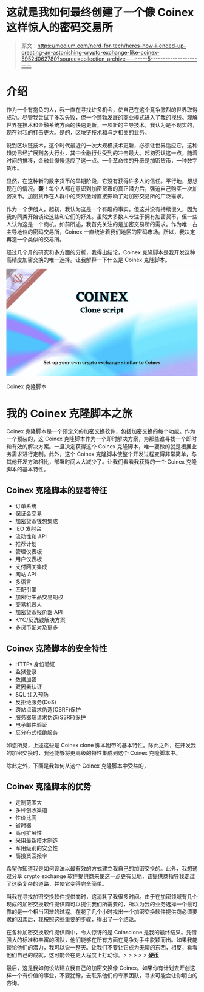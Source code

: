 # 这就是我如何最终创建了一个像 Coinex 这样惊人的密码交易所

> 原文：<https://medium.com/nerd-for-tech/heres-how-i-ended-up-creating-an-astonishing-crypto-exchange-like-coinex-5952d062780?source=collection_archive---------5----------------------->

# 介绍

作为一个有抱负的人，我一直在寻找许多机会，使自己在这个竞争激烈的世界取得成功。尽管我尝试了多次失败，但一个蓬勃发展的商业模式进入了我的视线。理解世界在技术和金融系统方面的快速更新，一项新的主导技术，我认为是不现实的，现在对我的打击更大。是的，区块链技术和与之相关的业务。

说到区块链技术，这个时代最近的一次大规模技术更新，必须让世界适应它。这种趋势已经扩展到各大行业，其中金融行业受到的冲击最大。起初否认这一点，随着时间的推移，金融业慢慢适应了这一点。一个革命性的升级是加密货币，一种数字货币。

显然，在这种新的数字货币的早期阶段，它没有获得许多人的信任。平行地，想想现在的情况。**轰**！每个人都在意识到加密货币的真正潜力后，强迫自己购买一次加密货币。加密货币在人群中的突然激增直接影响了对加密交易所的广泛需求。

作为一个伊朗人，起初，我认为这是一个有趣的事实。但这并没有持续很久，因为我的同类开始谈论这些和它们的好处。虽然大多数人专注于拥有加密货币，但一些人认为这是一个商机。如前所述，我首先关注的是加密交易所的需求。作为唯一占主导地位的密码交易所，Coinex 一直统治着我们地区的密码市场。所以，我决定再造一个类似的交易所。

经过几个月的研究和多方面的分析，我得出结论，Coinex 克隆脚本是我开发这种高精度加密交换的唯一选择。让我解释一下什么是 Coinex 克隆脚本。

![](img/7e72fa534111ace092a75b75d82c5e4e.png)

Coinex 克隆脚本

# 我的 Coinex 克隆脚本之旅

Coinex 克隆脚本是一个预定义的加密交换软件，包括加密交换的每个功能。作为一个预装的，这 Coinex 克隆脚本作为一个即时解决方案，为那些谁寻找一个即时和有效的解决方案。一旦决定获得这个 Coinex 克隆脚本，唯一要做的就是根据业务需求进行定制。此外，这个 Coinex 克隆脚本使整个开发过程变得非常简单，与其他开发方法相比，部署时间大大减少了。让我们看看我获得的一个 Coinex 克隆脚本的基本特性。

## Coinex 克隆脚本的显著特征

*   订单系统
*   保证金交易
*   加密货币钱包集成
*   IEO 发射台
*   流动性和 API
*   推荐计划
*   管理仪表板
*   用户仪表板
*   支付网关集成
*   网站 API
*   多语言
*   匹配引擎
*   加密衍生品交易期权
*   交易机器人
*   加密货币报价器 API
*   KYC/反洗钱解决方案
*   多货币配对及更多

## Coinex 克隆脚本的安全特性

*   HTTPs 身份验证
*   监狱登录
*   数据加密
*   双因素认证
*   SQL 注入预防
*   反拒绝服务(DoS)
*   跨站点请求伪造(CSRF)保护
*   服务器端请求伪造(SSRF)保护
*   电子邮件验证
*   反分布式拒绝服务

如您所见，上述这些是 Coinex clone 脚本附带的基本特性。除此之外，在开发我的加密交换时，我还能够将更高级的特性集成到这个 Coinex 克隆脚本中。

除此之外，下面是我如何从这个 Coinex 克隆脚本中受益的，

## Coinex 克隆脚本的优势

*   定制范围大
*   多种创收渠道
*   性价比高
*   省时器
*   高可扩展性
*   采用最新技术制造
*   军用级别的安全性
*   高投资回报率

希望你知道我是如何设法以最有效的方式建立我自己的加密交换的。此外，我想通过分享 crypto exchange 软件提供商来使这一点更有见地，该提供商指导我走过了这条复杂的道路，并使它变得完全简单。

当我在寻找加密交换软件提供商时，这消耗了我很多时间。由于在加密领域有几个现成的加密交换软件提供商可以提供我们所需要的，所以为我的业务选择一个最可靠的是一个相当困难的过程。在花了几个小时找出一个加密交换软件提供商必须要求的因素后，我按照这些重要的步骤，得出了一个结论。

在各种加密交换软件提供商中，令人惊讶的是 Coinsclone 是我的最终结果。凭借强大的标准和丰富的团队，他们能够在所有方面在竞争对手中脱颖而出。如果我能谈论他们的潜力，我可以说一整天。让我们不要让它成为无聊的东西，相反，看看他们自己的成就，这可能会在更大程度上打动你。> > > > > [**硬币**](/geekculture/coinsclone-why-choose-us-e3a9c32d7936)

最后，这是我如何设法建立我自己的加密交换像 Coinex。如果你有计划去开创这样一个有价值的事业，不要犹豫，去联系他们的专家团队，寻求可能会让你明白的咨询。